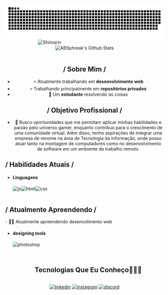 <div>
<!--- snake -->
<div align="center">
  <img  src="https://github.com/1999AZZAR/1999AZZAR/blob/main/resources/img/grid-snake.svg"
       alt="snake" /></a>
</div>
  
<img align="right" width="400" alt="Shimarin" src="https://i.imgur.com/aNBi8Jf.png"/>

<div align="center">

<img align="center" src="https://github-readme-stats.vercel.app/api?username=BitThzn&include_all_commits=true&count_private=true&show_icons=true&line_height=20&title_color=7A7ADB&icon_color=2234AE&text_color=D3D3D3&bg_color=0,000000,130F40" alt="ABSphreak's Github Stats">

</br>
</br>

<h2> / Sobre Mim /</h2>
  
- ⭐ Atualmente trabalhando em **desenvolvimento web**
- 💀 Trabalhando principalmente em **repositórios privados**
- 👾 Um **estudante** resolvendo as coisas

 <h2> / Objetivo Profissional / </h2>

 - 💭 Busco oportunidades que me permitam aplicar minhas habilidades e paixão pelo universo gamer, enquanto contribuo para o crescimento de uma comunidade virtual. Além disso, tenho aspirações de integrar uma empresa de renome na área de Tecnologia da Informação, onde posso atuar tanto na montagem de computadores como no desenvolvimento de software em um ambiente de trabalho remoto.
  
<h2 align="left"> / Habilidades Atuais / </h2>
  
- <h4 align="left"> Linguagens </h4>
  <img align="left"src = "https://img.shields.io/badge/JavaScript-323330?style=for-the-badge&logo=javascript&logoColor=F7DF1E" alt = "js" />
  <img align="left" src = "https://img.shields.io/badge/HTML5-E34F26?style=for-the-badge&logo=html5&logoColor=white" alt = "html" />
  <img align="left"src = "https://img.shields.io/badge/CSS3-1572B6?style=for-the-badge&logo=css3&logoColor=white" alt = "css" />

</br>
</br>
  
  <h2 align="left"> / Atualmente Apreendendo / </h2>
  
  <p align="left"> - ✍🏼 Atualmente apreendendo desenvolimento web </p>

  
- <h4 align="left"> designing tools </h4>
  <img align="left" src = "https://img.shields.io/badge/adobe%20photoshop-%2331A8FF.svg?style=for-the-badge&logo=adobe%20photoshop&logoColor=white" alt = "photoshop" />

</br>
</br>

  <!--h1 without bottom border-->
<div id="user-content-toc">
  <ul align="center">
    <summary><h2 style="display: inline-block" align="center">Tecnologias Que Eu Conheço👨🏻‍💻</h2></summary>
  </ul>
</div>

<!--icons and links-->
<p align="center">
<a href="https://www.linkedin.com/in/1010nishant/" target="blank"><img align="center" src="https://user-images.githubusercontent.com/88904952/234979284-68c11d7f-1acc-4f0c-ac78-044e1037d7b0.png" alt="linkedin" height="50" width="50" /></a>
<a href="https://www.instagram.com/nishant.jangir.1010/" target="blank"><img align="center" src="https://user-images.githubusercontent.com/88904952/234981169-2dd1e58f-4b7e-468c-8213-034ba62156c3.png" alt="instagram" height="50" width="50" /></a>
<a href="https://discord.gg/UjwKkJsXsf" target="blank"><img align="center" src="https://user-images.githubusercontent.com/88904952/234982627-019fd336-6248-453c-9b05-97c13fd1d207.png" alt="discord" height="50" width="50" /></a>

  
</p>
  
  </br></br>
